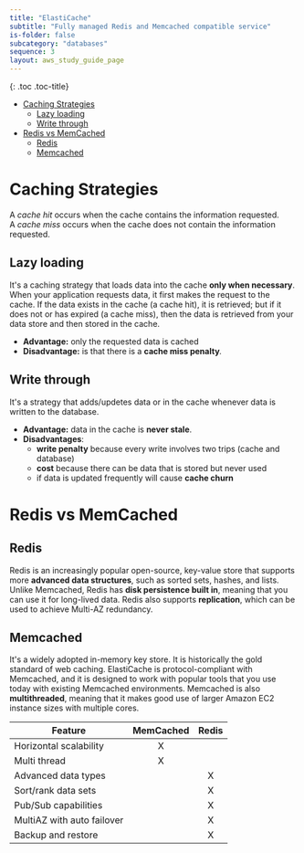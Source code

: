```yaml
---
title: "ElastiCache"
subtitle: "Fully managed Redis and Memcached compatible service"
is-folder: false
subcategory: "databases"
sequence: 3
layout: aws_study_guide_page
---
```


{: .toc .toc-title}
- [Caching Strategies](#caching-strategies)
  - [Lazy loading](#lazy-loading)
  - [Write through](#write-through)
- [Redis vs MemCached](#redis-vs-memcached)
  - [Redis](#redis)
  - [Memcached](#memcached)


# Caching Strategies

A _cache hit_ occurs when the cache contains the information requested.\
A _cache miss_ occurs when the cache does not contain the information requested.

## Lazy loading

It's a caching strategy that loads data into the cache **only when necessary**.\
When your application requests data, it first makes the request to the cache. If the data exists in the cache (a cache hit), it is retrieved; but if it does not or has expired (a cache miss), then the data is retrieved from your data store and then stored in the cache.

* **Advantage:** only the requested data is cached
* **Disadvantage:** is that there is a **cache miss penalty**_._

## Write through

It's a strategy that adds/updetes data or in the cache whenever data is written to the database.

* **Advantage:** data in the cache is **never stale**.
* **Disadvantages**:
  * **write penalty** because every write involves two trips (cache and database)
  * **cost** because there can be data that is stored but never used
  * if data is updated frequently will cause **cache churn**

# Redis vs MemCached

## Redis

Redis is an increasingly popular open-source, key-value store that supports more **advanced data structures**, such as sorted sets, hashes, and lists. Unlike Memcached, Redis has **disk persistence built in**, meaning that you can use it for long-lived data. Redis also supports **replication**, which can be used to achieve Multi-AZ redundancy.&#x20;

## Memcached

It's a widely adopted in-memory key store. It is historically the gold standard of web caching. ElastiCache is protocol-compliant with Memcached, and it is designed to work with popular tools that you use today with existing Memcached environments. Memcached is also **multithreaded**, meaning that it makes good use of larger Amazon EC2 instance sizes with multiple cores.

| Feature                    | MemCached | Redis |
| -------------------------- | :-------: | :---: |
| Horizontal scalability     |     X     |       |
| Multi thread               |     X     |       |
| Advanced data types        |           |   X   |
| Sort/rank data sets        |           |   X   |
| Pub/Sub capabilities       |           |   X   |
| MultiAZ with auto failover |           |   X   |
| Backup and restore         |           |   X   |

